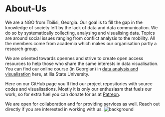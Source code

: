 # About-Us
We are a NGO from Tbilisi, Georgia. Our goal is to fill the gap in the knowledge of society left by the lack of data and data communication. We do so by systematically collecting, analysing and visualising data. Topics are around social issues ranging from conflict analysis to the mobility. All the members come from academia which makes our organisation partly a research group. 

We are oriented towards opennes and strive to create open access resources to help those who share the same interests in data visualisation. You can find our online course (in Georgian) in [data analysis and visualisation](https://youtube.com/playlist?list=PLfQdgroGNcmyWaTOZNOFaJ5iUNAbH-60m) here, at Ilia State University.  

Here on our GitHub page you'll find our project repositories with source codes and visualisations. Mostly it is only our enthusiasm that fuels our work, so for extra fuel you can donate for as at [Patreon](https://www.patreon.com/zaxis). 

We are open for collaboration and for providing services as well. Reach out directly if you are interested in working with us. 
![background](https://user-images.githubusercontent.com/76787262/217876203-b02509c5-d8e3-4e98-a590-9482a8ffd14f.png)
